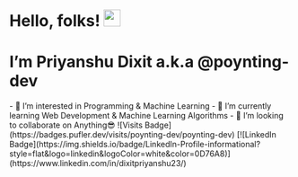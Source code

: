 # Hello, folks! <img src="https://raw.githubusercontent.com/MartinHeinz/MartinHeinz/master/wave.gif" width="30px">
<h1>I’m Priyanshu Dixit a.k.a @poynting-dev</h1>
- 👀 I’m interested in Programming & Machine Learning
- 🌱 I’m currently learning Web Development & Machine Learning Algorithms
- 💞️ I’m looking to collaborate on Anything😎
<!---
poynting-dev/poynting-dev is a ✨ special ✨ repository because its `README.md` (this file) appears on your GitHub profile.
You can click the Preview link to take a look at your changes.
--->
![Visits Badge](https://badges.pufler.dev/visits/poynting-dev/poynting-dev) [![LinkedIn Badge](https://img.shields.io/badge/LinkedIn-Profile-informational?style=flat&logo=linkedin&logoColor=white&color=0D76A8)](https://www.linkedin.com/in/dixitpriyanshu23/) 
